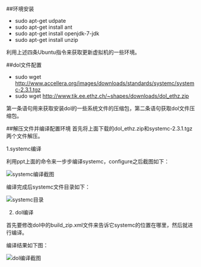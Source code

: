 ##环境安装
- sudo apt-get udpate
- sudo apt-get install ant
- sudo apt-get install openjdk-7-jdk
- sudo apt-get install unzip

利用上述四条Ubuntu指令来获取更新虚拟机的一些环境。

##dol文件配置
- sudo wget http://www.accellera.org/images/downloads/standards/systemc/systemc-2.3.1.tgz
- sudo wget http://www.tik.ee.ethz.ch/~shapes/downloads/dol_ethz.zip

第一条语句用来获取安装dol的一些系统文件的压缩包，第二条语句获取dol文件压缩包。

##解压文件并编译配置环境
首先将上面下载的dol_ethz.zip和systemc-2.3.1.tgz两个文件解压。

1.systemc编译

利用ppt上面的命令来一步步编译systemc，configure之后截图如下：

![systemc编译截图](https://d.pr/6gGJ)

编译完成后systemc文件目录如下：

![systemc目录](https://d.pr/ArXn)


2. dol编译

首先要修改dol中的build_zip.xml文件来告诉它systemc的位置在哪里，然后就进行编译。

编译结果如下图：

![dol编译截图](https://d.pr/16NES)
